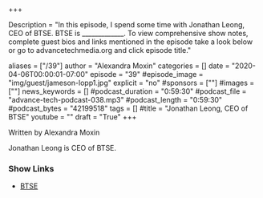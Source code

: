 +++

Description = "In this episode, I spend some time with Jonathan Leong, CEO of BTSE. BTSE is _____________. To view comprehensive show notes, complete guest bios and links mentioned in the episode take a look below or go to advancetechmedia.org and click episode title."

aliases = ["/39"]
author = "Alexandra Moxin"
categories = []
date = "2020-04-06T00:00:01-07:00"
episode = "39"
#episode_image = "img/guest/jameson-lopp1.jpg"
explicit = "no"
#sponsors = [""]
#images = [""]
news_keywords = []
#podcast_duration = "0:59:30"
#podcast_file = "advance-tech-podcast-038.mp3"
#podcast_length = "0:59:30"
#podcast_bytes = "42199518"
tags = []
#title = "Jonathan Leong, CEO of BTSE"
youtube = ""
draft = "True"
+++

Written by Alexandra Moxin

Jonathan Leong is CEO of BTSE.


### Show Links

* [BTSE]()









